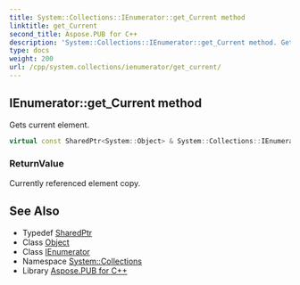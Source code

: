 ```yaml
---
title: System::Collections::IEnumerator::get_Current method
linktitle: get_Current
second_title: Aspose.PUB for C++
description: 'System::Collections::IEnumerator::get_Current method. Gets current element in C++.'
type: docs
weight: 200
url: /cpp/system.collections/ienumerator/get_current/
---
```

## IEnumerator::get_Current method


Gets current element.

```cpp
virtual const SharedPtr<System::Object> & System::Collections::IEnumerator::get_Current() const =0
```


### ReturnValue

Currently referenced element copy.

## See Also

* Typedef [SharedPtr](../../../system/sharedptr/)
* Class [Object](../../../system/object/)
* Class [IEnumerator](../)
* Namespace [System::Collections](../../)
* Library [Aspose.PUB for C++](../../../)
